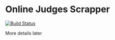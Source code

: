 # Online Judges Scrapper

[![Build Status](https://travis-ci.com/amrsalama/online-judges-scraper.svg?branch=master)](https://travis-ci.com/amrsalama/online-judges-scraper)

More details later
